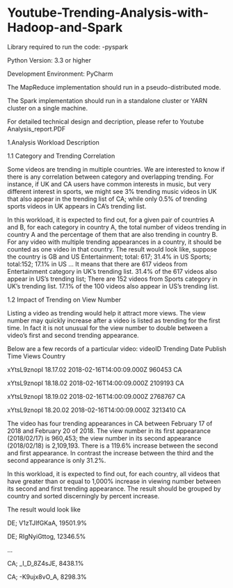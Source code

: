 # Youtube-Trending-Analysis-with-Hadoop-and-Spark

Library required to run the code:
-pyspark

Python Version: 3.3 or higher

Development Environment: PyCharm

The MapReduce implementation should run in a pseudo-distributed mode.

The Spark implementation should run in a standalone cluster or YARN cluster on a single machine.

For detailed technical design and decription, please refer to Youtube Analysis_report.PDF

1.Analysis Workload Description

1.1 Category and Trending Correlation

Some videos are trending in multiple countries. We are interested to know if there is any
correlation between category and overlapping trending. For instance, if UK and CA users
have common interests in music, but very different interest in sports, we might see 3%
trending music videos in UK that also appear in the trending list of CA; while only 0.5% of
trending sports videos in UK appears in CA’s trending list.

In this workload, it is expected to find out, for a given pair of countries A and B,
for each category in country A, the total number of videos trending in country A and
the percentage of them that are also trending in country B. For any video with multiple
trending appearances in a country, it should be counted as one video in that country.
The result would look like, suppose the country is GB and US
Entertainment; total: 617; 31.4% in US
Sports; total:152; 17.1% in US
...
It means that there are 617 videos from Entertainment category in UK’s trending list.
31.4% of the 617 videos also appear in US’s trending list; There are 152 videos from Sports
category in UK’s trending list. 17.1% of the 100 videos also appear in US’s trending list.


1.2 Impact of Trending on View Number

Listing a video as trending would help it attract more views. The view number may quickly
increase after a video is listed as trending for the first time. In fact it is not unusual for the
view number to double between a video’s first and second trending appearance.

Below are a few records of a particular video:
videoID Trending Date Publish Time Views Country

xYtsL9znopI 18.17.02 2018-02-16T14:00:09.000Z 960453 CA

xYtsL9znopI 18.18.02 2018-02-16T14:00:09.000Z 2109193 CA

xYtsL9znopI 18.19.02 2018-02-16T14:00:09.000Z 2768767 CA

xYtsL9znopI 18.20.02 2018-02-16T14:00:09.000Z 3213410 CA

The video has four trending appearances in CA between February 17 of 2018 and February
20 of 2018. The view number in its first appearance (2018/02/17) is 960,453; the view
number in its second appearance (2018/02/18) is 2,109,193. There is a 119.6% increase
between the second and first appearance. In contrast the increase between the third and
the second appearance is only 31.2%.

In this workload, it is expected to find out, for each country, all videos that have greater than or equal to 1,000% increase in viewing number between its second and first
trending appearance. The result should be grouped by country and sorted discerningly by
percent increase.

The result would look like

DE; V1zTJIfGKaA, 19501.9%

DE; RIgNyiGttog, 12346.5%

...

CA; _I_D_8Z4sJE, 8438.1%

CA; -K9ujx8vO_A, 8298.3%
